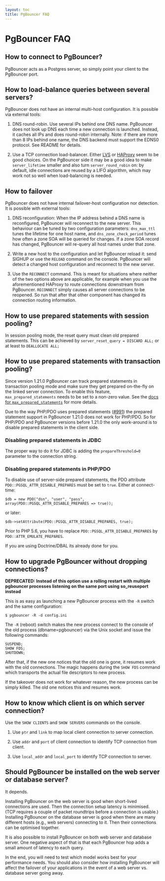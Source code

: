 ```yaml
---
layout: toc
title: PgBouncer FAQ
---
```


# PgBouncer FAQ

## How to connect to PgBouncer?

PgBouncer acts as a Postgres server, so simply point your client to the
PgBouncer port.

## How to load-balance queries between several servers?

PgBouncer does not have an internal multi-host configuration.
It is possible via external tools:

1.  DNS round-robin. Use several IPs behind one DNS name. PgBouncer does
    not look up DNS each time a new connection is launched. Instead, it
    caches all IPs and does round-robin internally. Note: if there are
    more than 8 IPs behind one name, the DNS backend must support the EDNS0
    protocol. See README for details.

2.  Use a TCP connection load-balancer. Either
    [LVS](http://www.linuxvirtualserver.org/) or
    [HAProxy](http://www.haproxy.org/) seem to be good choices. On the
    PgBouncer side it may be a good idea to make `server_lifetime` smaller
    and also turn `server_round_robin` on: by default, idle connections
    are reused by a LIFO algorithm, which may work not so well when
    load-balancing is needed.

## How to failover

PgBouncer does not have internal failover-host configuration nor detection.
It is possible with external tools:

1. DNS reconfiguration: When the IP address behind a DNS name is
   reconfigured, PgBouncer will reconnect to the new server.  This
   behaviour can be tuned by two configuration parameters:
   `dns_max_ttl` tunes the lifetime for one host name, and
   `dns_zone_check_period` tunes how often a zone SOA will be queried
   for changes.  If a zone SOA record has changed, PgBouncer will
   re-query all host names under that zone.

2. Write a new host to the configuration and let PgBouncer reload it:
   send SIGHUP or use the `RELOAD` command on the console.  PgBouncer
   will detect a changed host configuration and reconnect to the new
   server.

3. Use the `RECONNECT` command.  This is meant for situations where
   neither of the two options above are applicable, for example when
   you use the aforementioned HAProxy to route connections downstream
   from PgBouncer.  `RECONNECT` simply causes all server connections
   to be reopened.  So run that after that other component has changed
   its connection routing information.

## How to use prepared statements with session pooling?

In session pooling mode, the reset query must clean old prepared
statements.  This can be achieved by `server_reset_query = DISCARD ALL;`
or at least to `DEALLOCATE ALL;`

## How to use prepared statements with transaction pooling?

Since version 1.21.0 PgBouncer can track prepared statements in transaction
pooling mode and make sure they get prepared on-the-fly on the linked server
connection. To enable this feature, `max_prepared_statements` needs to be
set to a non-zero value. See the [docs for
`max_prepared_statements`](/config.html#max_prepared_statements)
for more details.

Due to the way PHP/PDO uses prepared statements ([#991]) the prepared statement
support in PgBouncer 1.21.0 does not work for PHP/PDO. So for PHP/PDO and
PgBouncer versions before 1.21.0 the only work-around is to disable prepared
statements in the client side.

[#991]: https://github.com/pgbouncer/pgbouncer/issues/991

### Disabling prepared statements in JDBC

The proper way to do it for JDBC is adding the `prepareThreshold=0`
parameter to the connection string.

### Disabling prepared statements in PHP/PDO

To disable use of server-side prepared statements, the PDO attribute
`PDO::PGSQL_ATTR_DISABLE_PREPARES` must be set to `true`. Either at
connect-time:

    $db = new PDO("dsn", "user", "pass", array(PDO::PGSQL_ATTR_DISABLE_PREPARES => true));

or later:

    $db->setAttribute(PDO::PGSQL_ATTR_DISABLE_PREPARES, true);

Prior to PHP 5.6, you have to replace `PDO::PGSQL_ATTR_DISABLE_PREPARES` by `PDO::ATTR_EMULATE_PREPARES`.

If you are using Doctrine/DBAL its already done for you.

## How to upgrade PgBouncer without dropping connections?

**DEPRECATED: Instead of this option use a rolling restart with multiple
pgbouncer processes listening on the same port using so_reuseport instead**

This is as easy as launching a new PgBouncer process with the `-R`
switch and the same configuration:

    $ pgbouncer -R -d config.ini

The `-R` (reboot) switch makes the new process connect to the console
of the old process (dbname=pgbouncer) via the Unix socket and issue
the following commands:

    SUSPEND;
    SHOW FDS;
    SHUTDOWN;

After that, if the new one notices that the old one is gone, it
resumes work with the old connections. The magic happens during the
`SHOW FDS` command which transports the actual file descriptors to new
process.

If the takeover does not work for whatever reason, the new process can
be simply killed. The old one notices this and resumes work.

## How to know which client is on which server connection?

Use the `SHOW CLIENTS` and `SHOW SERVERS` commands on the console.

1.  Use `ptr` and `link` to map local client connection to server
    connection.

2.  Use `addr` and `port` of client connection to identify TCP
    connection from client.

3.  Use `local_addr` and `local_port` to identify TCP connection to
    server.

## Should PgBouncer be installed on the web server or database server?

It depends.

Installing PgBouncer on the web server is good when short-lived
connections are used.  Then the connection setup latency is
minimised. (TCP requires a couple of packet roundtrips before a
connection is usable.) Installing PgBouncer on the database server is
good when there are many different hosts (e.g., web servers) connecting
to it. Then their connections can be optimised together.

It is also possible to install PgBouncer on both web server and database
server. One negative aspect of that is that each PgBouncer hop adds a
small amount of latency to each query.

In the end, you will need to test which model works best for your
performance needs.  You should also consider how installing PgBouncer
will affect the failover of your applications in the event of a web
server vs. database server going away.
